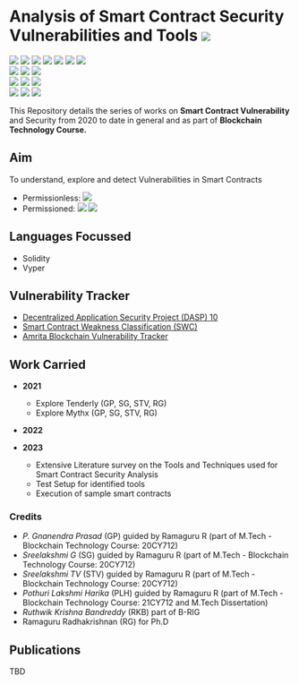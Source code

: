 # Analysis of Smart Contract Security Vulnerabilities and Tools ![](https://img.shields.io/badge/-Live-brightgreen)
![](https://img.shields.io/badge/Batch-20CYS-green) ![](https://img.shields.io/badge/Batch-UG21CYS-lightgreen) ![](https://img.shields.io/badge/Batch-PG21CYS-green) ![](https://img.shields.io/badge/Batch-UG22CYS-lightgreen) ![](https://img.shields.io/badge/Batch-PG21CYS-green) ![](https://img.shields.io/badge/Batch-PhD-darkgreen) ![](https://img.shields.io/badge/-B_RIG-darkgreen)<br/>   ![](https://img.shields.io/badge/BlockchainCourse-20CY712-green)  ![](https://img.shields.io/badge/-M.Tech_Dissertation-blue) ![](https://img.shields.io/badge/Focus-Smart_Contract_Security-yellow) <br/>
![](https://img.shields.io/badge/Blockchain-Ethereum-blue) ![](https://img.shields.io/badge/Blockchain-Hyperledger-blue) ![](https://img.shields.io/badge/Blockchain-Corda-blue) <br/> 
![](https://img.shields.io/badge/Language-Solidity-blue) ![](https://img.shields.io/badge/Language-Vyper-blue) ![](https://img.shields.io/badge/Language-Go-blue) 

This Repository details the series of works on **Smart Contract Vulnerability** and Security from 2020 to date in general and as part of **Blockchain Technology Course.**

## Aim
To understand, explore and detect Vulnerabilities in Smart Contracts

- Permissionless: ![](https://img.shields.io/badge/-Ethereum-gold)
- Permissioned: ![](https://img.shields.io/badge/-Hyperledger_Fabric-brown) ![](https://img.shields.io/badge/-Corda-red)


## Languages Focussed 

- Solidity
- Vyper

## Vulnerability Tracker

- [Decentralized Application Security Project (DASP) 10](https://dasp.co/)
- [Smart Contract Weakness Classification (SWC)](https://swcregistry.io/) 
- [Amrita Blockchain Vulnerability Tracker](https://amrita-tifac-cyber-blockchain.github.io/ABC-VT/index.html)

## Work Carried

- **2021**
  - Explore Tenderly (GP, SG, STV, RG)
  - Explore Mythx (GP, SG, STV, RG)
  
- **2022**

- **2023**
  - Extensive Literature survey on the Tools and Techniques used for Smart Contract Security Analysis
  - Test Setup for identified tools
  - Execution of sample smart contracts

### Credits

- _P. Gnanendra Prasad_ (GP) guided by Ramaguru R (part of M.Tech - Blockchain Technology Course: 20CY712)
- _Sreelakshmi G_ (SG) guided by Ramaguru R (part of M.Tech - Blockchain Technology Course: 20CY712)
- _Sreelakshmi TV_ (STV) guided by Ramaguru R (part of M.Tech - Blockchain Technology Course: 20CY712)
- _Pothuri Lakshmi Harika_ (PLH) guided by Ramaguru R (part of M.Tech - Blockchain Technology Course: 21CY712 and M.Tech Dissertation)
- _Ruthwik Krishna Bandreddy_ (RKB) part of B-RIG
- Ramaguru Radhakrishnan (RG) for Ph.D 

## Publications 

TBD
